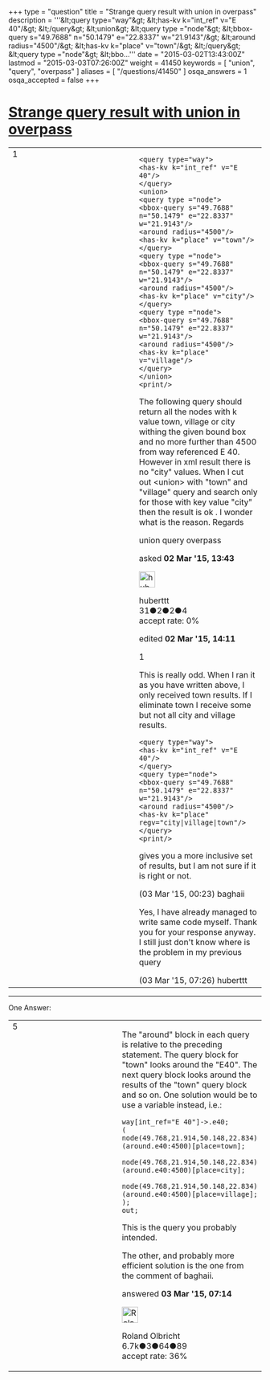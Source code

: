 +++
type = "question"
title = "Strange query result with union in overpass"
description = '''&amp;lt;query type=&quot;way&quot;&amp;gt; &amp;lt;has-kv k=&quot;int_ref&quot; v=&quot;E 40&quot;/&amp;gt; &amp;lt;/query&amp;gt; &amp;lt;union&amp;gt; &amp;lt;query type =&quot;node&quot;&amp;gt; &amp;lt;bbox-query s=&quot;49.7688&quot; n=&quot;50.1479&quot; e=&quot;22.8337&quot; w=&quot;21.9143&quot;/&amp;gt; &amp;lt;around radius=&quot;4500&quot;/&amp;gt; &amp;lt;has-kv k=&quot;place&quot; v=&quot;town&quot;/&amp;gt; &amp;lt;/query&amp;gt; &amp;lt;query type =&quot;node&quot;&amp;gt; &amp;lt;bbo...'''
date = "2015-03-02T13:43:00Z"
lastmod = "2015-03-03T07:26:00Z"
weight = 41450
keywords = [ "union", "query", "overpass" ]
aliases = [ "/questions/41450" ]
osqa_answers = 1
osqa_accepted = false
+++

<div class="headNormal">

# [Strange query result with union in overpass](/questions/41450/strange-query-result-with-union-in-overpass)

</div>

<div id="main-body">

<div id="askform">

<table id="question-table" style="width:100%;">
<colgroup>
<col style="width: 50%" />
<col style="width: 50%" />
</colgroup>
<tbody>
<tr>
<td style="width: 30px; vertical-align: top"><div class="vote-buttons">
<span id="post-41450-upvote" class="ajax-command post-vote up" rel="nofollow" title="I like this post (click again to cancel)"> </span>
<div id="post-41450-score" class="post-score" title="current number of votes">
1
</div>
<span id="post-41450-downvote" class="ajax-command post-vote down" rel="nofollow" title="I dont like this post (click again to cancel)"> </span> <span id="favorite-mark" class="ajax-command favorite-mark" rel="nofollow" title="mark/unmark this question as favorite (click again to cancel)"> </span>
<div id="favorite-count" class="favorite-count">
&#10;</div>
</div></td>
<td><div id="item-right">
<div class="question-body">
<pre><code>&lt;query type=&quot;way&quot;&gt;
&lt;has-kv k=&quot;int_ref&quot; v=&quot;E 40&quot;/&gt;
&lt;/query&gt;
&lt;union&gt;
&lt;query type =&quot;node&quot;&gt;
&lt;bbox-query s=&quot;49.7688&quot; n=&quot;50.1479&quot; e=&quot;22.8337&quot; w=&quot;21.9143&quot;/&gt;
&lt;around radius=&quot;4500&quot;/&gt;
&lt;has-kv k=&quot;place&quot; v=&quot;town&quot;/&gt;
&lt;/query&gt;
&lt;query type =&quot;node&quot;&gt;
&lt;bbox-query s=&quot;49.7688&quot; n=&quot;50.1479&quot; e=&quot;22.8337&quot; w=&quot;21.9143&quot;/&gt;
&lt;around radius=&quot;4500&quot;/&gt;
&lt;has-kv k=&quot;place&quot; v=&quot;city&quot;/&gt;
&lt;/query&gt;
&lt;query type =&quot;node&quot;&gt;
&lt;bbox-query s=&quot;49.7688&quot; n=&quot;50.1479&quot; e=&quot;22.8337&quot; w=&quot;21.9143&quot;/&gt;
&lt;around radius=&quot;4500&quot;/&gt;
&lt;has-kv k=&quot;place&quot; v=&quot;village&quot;/&gt;
&lt;/query&gt;
&lt;/union&gt;
&lt;print/&gt;</code></pre>
<p>The following query should return all the nodes with k value town, village or city withing the given bound box and no more further than 4500 from way referenced E 40. However in xml result there is no "city" values. When I cut out &lt;union&gt; with "town" and "village" query and search only for those with key value "city" then the result is ok . I wonder what is the reason. Regards</p>
</div>
<div id="question-tags" class="tags-container tags">
<span class="post-tag tag-link-union" rel="tag" title="see questions tagged &#39;union&#39;">union</span> <span class="post-tag tag-link-query" rel="tag" title="see questions tagged &#39;query&#39;">query</span> <span class="post-tag tag-link-overpass" rel="tag" title="see questions tagged &#39;overpass&#39;">overpass</span>
</div>
<div id="question-controls" class="post-controls">
&#10;</div>
<div class="post-update-info-container">
<div class="post-update-info post-update-info-user">
<p>asked <strong>02 Mar '15, 13:43</strong></p>
<img src="https://secure.gravatar.com/avatar/c94180557aecf86091ae161baf7ac008?s=32&amp;d=identicon&amp;r=g" class="gravatar" width="32" height="32" alt="huberttt&#39;s gravatar image" />
<p><span>huberttt</span><br />
<span class="score" title="31 reputation points">31</span><span title="2 badges"><span class="badge1">●</span><span class="badgecount">2</span></span><span title="2 badges"><span class="silver">●</span><span class="badgecount">2</span></span><span title="4 badges"><span class="bronze">●</span><span class="badgecount">4</span></span><br />
<span class="accept_rate" title="Rate of the user&#39;s accepted answers">accept rate:</span> <span title="huberttt has no accepted answers">0%</span></p>
</div>
<div class="post-update-info post-update-info-edited">
<p><span> edited <strong>02 Mar '15, 14:11</strong> </span></p>
</div>
</div>
<div id="comments-container-41450" class="comments-container">
<span id="41459"></span>
<div id="comment-41459" class="comment">
<div id="post-41459-score" class="comment-score">
1
</div>
<div class="comment-text">
<p>This is really odd. When I ran it as you have written above, I only received town results. If I eliminate town I receive some but not all city and village results.</p>
<pre><code>&lt;query type=&quot;way&quot;&gt;
&lt;has-kv k=&quot;int_ref&quot; v=&quot;E 40&quot;/&gt;
&lt;/query&gt;
&lt;query type=&quot;node&quot;&gt;
&lt;bbox-query s=&quot;49.7688&quot; n=&quot;50.1479&quot; e=&quot;22.8337&quot; w=&quot;21.9143&quot;/&gt;
&lt;around radius=&quot;4500&quot;/&gt;
&lt;has-kv k=&quot;place&quot; regv=&quot;city|village|town&quot;/&gt;
&lt;/query&gt;
&lt;print/&gt;</code></pre>
<p>gives you a more inclusive set of results, but I am not sure if it is right or not.</p>
</div>
<div id="comment-41459-info" class="comment-info">
<span class="comment-age">(03 Mar '15, 00:23)</span> <span class="comment-user userinfo">baghaii</span>
</div>
</div>
<span id="41463"></span>
<div id="comment-41463" class="comment">
<div id="post-41463-score" class="comment-score">
&#10;</div>
<div class="comment-text">
<p>Yes, I have already managed to write same code myself. Thank you for your response anyway. I still just don't know where is the problem in my previous query</p>
</div>
<div id="comment-41463-info" class="comment-info">
<span class="comment-age">(03 Mar '15, 07:26)</span> <span class="comment-user userinfo">huberttt</span>
</div>
</div>
</div>
<div id="comment-tools-41450" class="comment-tools">
&#10;</div>
<div class="clear">
&#10;</div>
<div id="comment-41450-form-container" class="comment-form-container">
&#10;</div>
<div class="clear">
&#10;</div>
</div></td>
</tr>
</tbody>
</table>

------------------------------------------------------------------------

<div class="tabBar">

<span id="sort-top"></span>

<div class="headQuestions">

One Answer:

</div>

</div>

<span id="41462"></span>

<div id="answer-container-41462" class="answer">

<table style="width:100%;">
<colgroup>
<col style="width: 50%" />
<col style="width: 50%" />
</colgroup>
<tbody>
<tr>
<td style="width: 30px; vertical-align: top"><div class="vote-buttons">
<span id="post-41462-upvote" class="ajax-command post-vote up" rel="nofollow" title="I like this post (click again to cancel)"> </span>
<div id="post-41462-score" class="post-score" title="current number of votes">
5
</div>
<span id="post-41462-downvote" class="ajax-command post-vote down" rel="nofollow" title="I dont like this post (click again to cancel)"> </span>
</div></td>
<td><div class="item-right">
<div class="answer-body">
<p>The "around" block in each query is relative to the preceding statement. The query block for "town" looks around the "E40". The next query block looks around the results of the "town" query block and so on. One solution would be to use a variable instead, i.e.:</p>
<pre><code>way[int_ref=&quot;E 40&quot;]-&gt;.e40;
( node(49.768,21.914,50.148,22.834)(around.e40:4500)[place=town];
  node(49.768,21.914,50.148,22.834)(around.e40:4500)[place=city];
  node(49.768,21.914,50.148,22.834)(around.e40:4500)[place=village]; );
out;</code></pre>
<p>This is the query you probably intended.</p>
<p>The other, and probably more efficient solution is the one from the comment of baghaii.</p>
</div>
<div class="answer-controls post-controls">
&#10;</div>
<div class="post-update-info-container">
<div class="post-update-info post-update-info-user">
<p>answered <strong>03 Mar '15, 07:14</strong></p>
<img src="https://secure.gravatar.com/avatar/fcfdb0825826fd13d2ff0d83d58819c6?s=32&amp;d=identicon&amp;r=g" class="gravatar" width="32" height="32" alt="Roland%20Olbricht&#39;s gravatar image" />
<p><span>Roland Olbricht</span><br />
<span class="score" title="6666 reputation points"><span>6.7k</span></span><span title="3 badges"><span class="badge1">●</span><span class="badgecount">3</span></span><span title="64 badges"><span class="silver">●</span><span class="badgecount">64</span></span><span title="89 badges"><span class="bronze">●</span><span class="badgecount">89</span></span><br />
<span class="accept_rate" title="Rate of the user&#39;s accepted answers">accept rate:</span> <span title="Roland Olbricht has 40 accepted answers">36%</span></p>
</div>
</div>
<div id="comments-container-41462" class="comments-container">
&#10;</div>
<div id="comment-tools-41462" class="comment-tools">
&#10;</div>
<div class="clear">
&#10;</div>
<div id="comment-41462-form-container" class="comment-form-container">
&#10;</div>
<div class="clear">
&#10;</div>
</div></td>
</tr>
</tbody>
</table>

</div>

<div class="paginator-container-left">

</div>

</div>

</div>

